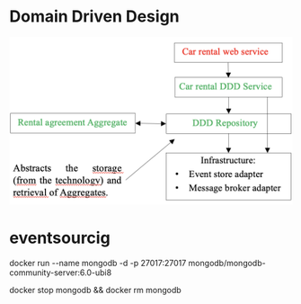 # Domain Driven Design
<img src="images/ddd_archi.png">

# eventsourcig



docker run --name mongodb -d -p 27017:27017 mongodb/mongodb-community-server:6.0-ubi8

docker stop mongodb && docker rm mongodb

